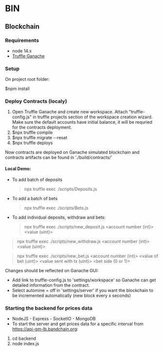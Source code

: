 # BIN

## Blockchain

### Requirements

- node 14.x
- [Truffle Ganache](https://trufflesuite.com/ganache)

### Setup

On project root folder:

\$npm install

### Deploy Contracts (localy)

1. Open Truffle Ganache and create new workspace. Attach "truffle-config.js" in truffle projects section of the workspace creation wizard. Make sure the default accounts have initial balance, it will be requried for the contracts deployment.
2. \$npx truffle compile
3. \$npx truffle migrate --reset
4. \$npx truffle deploys

Now contracts are deployed on Ganache simulated blockchain and contracts artifacts can be found in './build/contracts/'

#### Local Demo:

- To add batch of deposits
  > npx truffle exec ./scripts/Deposits.js
- To add a batch of bets
  > npx truffle exec ./scripts/Bets.js
- To add individual deposits, withdraw and bets:
  > npx truffle exec ./scripts/new_deposit.js <account number (int)> <value (uint)>

> npx truffle exec ./scripts/new_withdraw.js <account number (int)> <value (uint)>

> npx truffle exec ./scripts/new_bet.js <account number (int)> <value of bet (uint)> <value sent with tx (uint)> <bet side (0 or 1)>

Changes should be reflected on Ganache GUI:

- Add link to truffle-config.js to 'settings/workspace' so Ganache can get detailed information from the contract.
- Select automine = off in 'settings/server' if you want the blockchain to be incremented automatically (new block every x seconds)

### Starting the backend for prices data

- NodeJS - Express - SocketIO - MongoDB
- To start the server and get prices data for a specific interval from https://api-gm-lb.bandchain.org:

1. cd backend
2. node index.js
